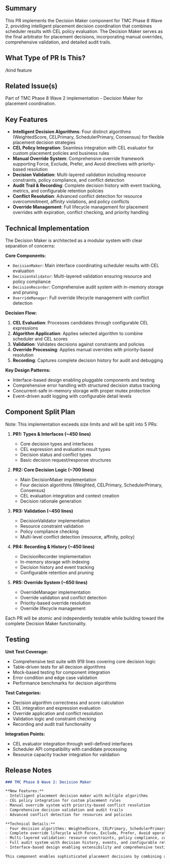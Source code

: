 ## Summary
This PR implements the Decision Maker component for TMC Phase 8 Wave 2, providing intelligent placement decision coordination that combines scheduler results with CEL policy evaluation. The Decision Maker serves as the final arbitrator for placement decisions, incorporating manual overrides, comprehensive validation, and detailed audit trails.

## What Type of PR Is This?
/kind feature

## Related Issue(s)
Part of TMC Phase 8 Wave 2 implementation - Decision Maker for placement coordination.

## Key Features
- **Intelligent Decision Algorithms**: Four distinct algorithms (WeightedScore, CELPrimary, SchedulerPrimary, Consensus) for flexible placement decision strategies
- **CEL Policy Integration**: Seamless integration with CEL evaluator for custom placement policies and business rules
- **Manual Override System**: Comprehensive override framework supporting Force, Exclude, Prefer, and Avoid directives with priority-based resolution
- **Decision Validation**: Multi-layered validation including resource constraints, policy compliance, and conflict detection
- **Audit Trail & Recording**: Complete decision history with event tracking, metrics, and configurable retention policies
- **Conflict Resolution**: Advanced conflict detection for resource overcommitment, affinity violations, and policy conflicts
- **Override Management**: Full lifecycle management for placement overrides with expiration, conflict checking, and priority handling

## Technical Implementation
The Decision Maker is architected as a modular system with clear separation of concerns:

**Core Components:**
- `DecisionMaker`: Main interface coordinating scheduler results with CEL evaluation
- `DecisionValidator`: Multi-layered validation ensuring resource and policy compliance
- `DecisionRecorder`: Comprehensive audit system with in-memory storage and pruning
- `OverrideManager`: Full override lifecycle management with conflict detection

**Decision Flow:**
1. **CEL Evaluation**: Processes candidates through configurable CEL expressions
2. **Algorithm Application**: Applies selected algorithm to combine scheduler and CEL scores
3. **Validation**: Validates decisions against constraints and policies
4. **Override Processing**: Applies manual overrides with priority-based resolution
5. **Recording**: Captures complete decision history for audit and debugging

**Key Design Patterns:**
- Interface-based design enabling pluggable components and testing
- Comprehensive error handling with structured decision status tracking
- Concurrent-safe in-memory storage with proper mutex protection
- Event-driven audit logging with configurable detail levels

## Component Split Plan
Note: This implementation exceeds size limits and will be split into 5 PRs:

1. **PR1: Types & Interfaces (~450 lines)**
   - Core decision types and interfaces
   - CEL expression and evaluation result types
   - Decision status and conflict types
   - Basic decision request/response structures

2. **PR2: Core Decision Logic (~700 lines)**
   - Main DecisionMaker implementation
   - Four decision algorithms (Weighted, CELPrimary, SchedulerPrimary, Consensus)
   - CEL evaluation integration and context creation
   - Decision rationale generation

3. **PR3: Validation (~450 lines)**
   - DecisionValidator implementation
   - Resource constraint validation
   - Policy compliance checking
   - Multi-level conflict detection (resource, affinity, policy)

4. **PR4: Recording & History (~450 lines)**
   - DecisionRecorder implementation
   - In-memory storage with indexing
   - Decision history and event tracking
   - Configurable retention and pruning

5. **PR5: Override System (~650 lines)**
   - OverrideManager implementation
   - Override validation and conflict detection
   - Priority-based override resolution
   - Override lifecycle management

Each PR will be atomic and independently testable while building toward the complete Decision Maker functionality.

## Testing
**Unit Test Coverage:**
- Comprehensive test suite with 919 lines covering core decision logic
- Table-driven tests for all decision algorithms
- Mock-based testing for component integration
- Error condition and edge case validation
- Performance benchmarks for decision algorithms

**Test Categories:**
- Decision algorithm correctness and score calculation
- CEL integration and expression evaluation
- Override application and conflict resolution
- Validation logic and constraint checking
- Recording and audit trail functionality

**Integration Points:**
- CEL evaluator integration through well-defined interfaces
- Scheduler API compatibility with candidate processing
- Resource capacity tracker integration for validation

## Release Notes
```markdown
### TMC Phase 8 Wave 2: Decision Maker

**New Features:**
- Intelligent placement decision maker with multiple algorithms
- CEL policy integration for custom placement rules
- Manual override system with priority-based conflict resolution
- Comprehensive decision validation and audit trails
- Advanced conflict detection for resources and policies

**Technical Details:**
- Four decision algorithms: WeightedScore, CELPrimary, SchedulerPrimary, Consensus
- Complete override lifecycle with Force, Exclude, Prefer, Avoid operations
- Multi-layered validation: resource constraints, policy compliance, conflict detection
- Full audit system with decision history, events, and configurable retention
- Interface-based design enabling extensibility and comprehensive testing

This component enables sophisticated placement decisions by combining automated scheduling with custom policies and manual interventions, providing the foundation for advanced TMC placement strategies.
```